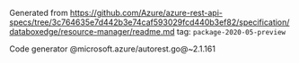 Generated from https://github.com/Azure/azure-rest-api-specs/tree/3c764635e7d442b3e74caf593029fcd440b3ef82/specification/databoxedge/resource-manager/readme.md tag: `package-2020-05-preview`

Code generator @microsoft.azure/autorest.go@~2.1.161

